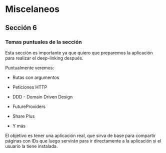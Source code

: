 # Miscelaneos

## Sección 6

### Temas puntuales de la sección

Esta sección es importante ya que quiero que preparemos la aplicación para realizar el deep-linking después.

Puntualmente veremos:

- Rutas con argumentos

- Peticiones HTTP

- DDD - Domain Driven Design

- FutureProviders

- Share Plus

- Y más

El objetivo es tener una aplicación real, que sirva de base para compartir páginas con IDs que luego servirán para ir directamente a la aplicación si el usuario la tiene instalada.

